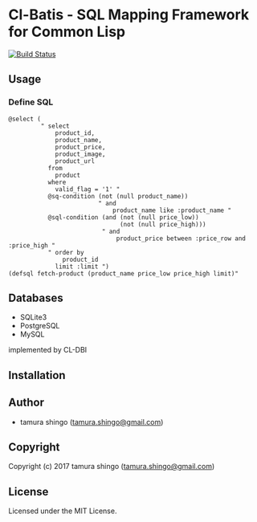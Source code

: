# Cl-Batis - SQL Mapping Framework for Common Lisp

[![Build Status](https://travis-ci.org/tamurashingo/cl-batis.svg?branch=develop)](https://travis-ci.org/tamurashingo/cl-batis)


## Usage

### Define SQL

```common-lisp
@select (
         " select
             product_id,
             product_name,
             product_price,
             product_image,
             product_url
           from
             product
           where
             valid_flag = '1' "
           @sq-condition (not (null product_name))
                         " and
                             product_name like :product_name "
           @sql-condition (and (not (null price_low))
                               (not (null price_high)))
                          " and
                              product_price between :price_row and :price_high "
           " order by
               product_id
             limit :limit ")
(defsql fetch-product (product_name price_low price_high limit)"
```

## Databases

* SQLite3
* PostgreSQL
* MySQL

implemented by CL-DBI

## Installation


## Author

* tamura shingo (tamura.shingo@gmail.com)

## Copyright

Copyright (c) 2017 tamura shingo (tamura.shingo@gmail.com)

## License

Licensed under the MIT License.
